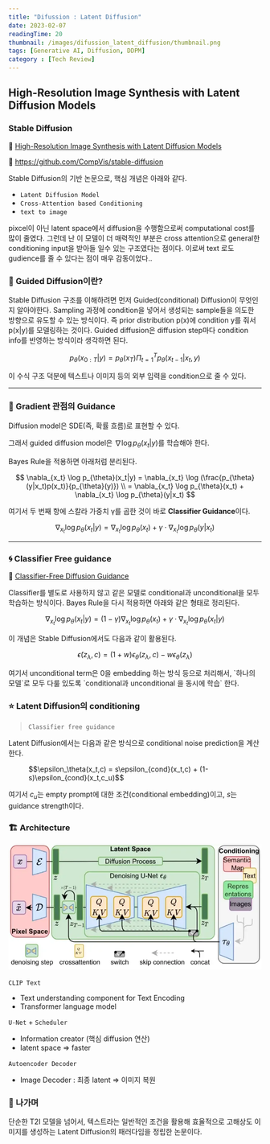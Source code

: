 ```yaml
---
title: "Difussion : Latent Diffusion"
date: 2023-02-07
readingTime: 20 
thumbnail: /images/difussion_latent_diffusion/thumbnail.png
tags: [Generative AI, Diffusion, DDPM]
category : [Tech Review]
---
```




## **High-Resolution Image Synthesis with Latent Diffusion Models**

### Stable Diffusion

📄 [High-Resolution Image Synthesis with Latent Diffusion Models](https://arxiv.org/abs/2112.10752)

🔗 https://github.com/CompVis/stable-diffusion


Stable Diffusion의 기반 논문으로, 핵심 개념은 아래와 같다.

- `Latent Diffusion Model`
- `Cross-Attention based Conditioning`
- `text to image`

pixcel이 아닌 latent space에서 diffusion을 수행함으로써 computational cost를 많이 줄였다. 그런데 난 이 모델이 더 매력적인 부분은 cross attention으로 general한 conditioning input을 받아들 일수 있는 구조였다는 점이다. 이로써 text 로도 gudience를 줄 수 있다는 점이 매우 감동이었다..

### 💁 Guided Diffusion이란?

Stable Diffusion 구조를 이해하려면 먼저 Guided(conditional) Diffusion이 무엇인지 알아야한다. 
Sampling 과정에 condition을 넣어서 생성되는 sample들을 의도한 방향으로 유도할 수 있는 방식이다. 
즉 prior distribution p(x)에 condition y를 줘서 p(x|y)를 모델링하는 것이다. Guided diffusion은 diffusion step마다 condition info를 반영하는 방식이라 생각하면 된다.

$$
p_{\theta}(x_{0:T}|y) = p_{\theta}(x_T)\Pi_{t=1}^Tp_{\theta}(x_{t-1}|x_t,y)
$$

이 수식 구조 덕분에 텍스트나 이미지 등의 외부 입력을 condition으로 줄 수 있다.


---


### 🔻 Gradient 관점의 Guidance

Diffusion model은 SDE(즉, 확률 흐름)로 표현할 수 있다.

그래서 guided diffusion model은 $\nabla \log p_{\theta}(x_t|y)$를 학습해야 한다.

Bayes Rule을 적용하면 아래처럼 분리된다.

$$
\nabla_{x_t} \log p_{\theta}(x_t|y) = \nabla_{x_t} \log (\frac{p_{\theta}(y|x_t)p(x_t)}{p_{\theta}(y)}) \\ = \nabla_{x_t} \log p_{\theta}(x_t) + \nabla_{x_t} \log p_{\theta}(y|x_t)
$$

여기서 두 번째 항에 스칼라 가중치 γ를 곱한 것이 바로 **Classifier Guidance**이다.

$$
\nabla_{x_t} \log p_{\theta}(x_t|y) =\nabla_{x_t} \log p_{\theta}(x_t) + \gamma \cdot\nabla_{x_t} \log p_{\theta}(y|x_t)
$$


---

### 🌀 Classifier Free guidance

📄 [Classifier-Free Diffusion Guidance](https://arxiv.org/abs/2207.12598)

Classifier를 별도로 사용하지 않고 같은 모델로 conditional과 unconditional을 모두 학습하는 방식이다.
Bayes Rule을 다시 적용하면 아래와 같은 형태로 정리된다.

$$
\nabla_{x_t} \log p_{\theta}(x_t|y) = (1-\gamma)\nabla_{x_t} \log p_{\theta}(x_t) + \gamma \cdot\nabla_{x_t} \log p_{\theta}(x_t|y)
$$

이 개념은 Stable Diffusion에서도 다음과 같이 활용된다.


$$\tilde{\epsilon}(z_\lambda,c) = (1+w)\epsilon_\theta(z_\lambda,c) - w\epsilon_\theta(z_\lambda)$$

<aside>
여기서 unconditional term은 0을 embedding 하는 방식 등으로 처리해서, `하나의 모델`로 모두 다룰 있도록 `conditional과 unconditional 을 동시에 학습` 한다.

</aside>

### ⭐ Latent Diffusion의 conditioning  

> `Classifier free guidance`

Latent Diffusion에서는 다음과 같은 방식으로 conditional noise prediction을 계산한다.

<figure class="eq">
$$\epsilon_\theta(x_t,c) = s\epsilon_{cond}(x_t,c) + (1-s)\epsilon_{cond}(x_t,c_u)$$
</figure>


여기서 $c_u$는 empty prompt에 대한 조건(conditional embedding)이고, $s$는 guidance strength이다.

### 🏗 Architecture

![Untitled](/images/difussion_latent_diffusion/01.webp)

`CLIP Text`

- Text understanding component for Text Encoding
- Transformer language model

`U-Net` + `Scheduler`

- Information creator (핵심 diffusion 연산)
- latent space ⇒ faster

`Autoencoder Decoder`

- Image Decoder : 최종 latent ⇒ 이미지 복원

### 🚪 나가며

단순한 T2I 모델을 넘어서,
텍스트라는 일반적인 조건을 활용해 효율적으로 고해상도 이미지를 생성하는 Latent Diffusion의 패러다임을 정립한 논문이다.

